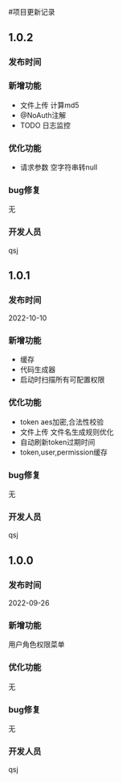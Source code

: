 #项目更新记录
## 1.0.2
### 发布时间

### 新增功能
- 文件上传 计算md5
- @NoAuth注解
- TODO 日志监控
### 优化功能
- 请求参数 空字符串转null
### bug修复
无
### 开发人员
qsj
## 1.0.1
### 发布时间
2022-10-10
### 新增功能
- 缓存
- 代码生成器
- 启动时扫描所有可配置权限
### 优化功能
- token aes加密,合法性校验
- 文件上传 文件名生成规则优化
- 自动刷新token过期时间
- token,user,permission缓存
### bug修复
无
### 开发人员
qsj
## 1.0.0
### 发布时间  
2022-09-26
### 新增功能
用户角色权限菜单
### 优化功能
无
###  bug修复
无
### 开发人员
qsj
